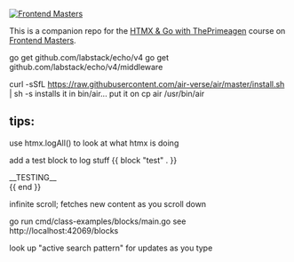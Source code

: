 [![Frontend Masters](https://static.frontendmasters.com/assets/brand/logos/full.png)](https://frontendmasters.com)

This is a companion repo for the [HTMX & Go with ThePrimeagen](https://frontendmasters.com/courses/htmx) course on [Frontend Masters](https://frontendmasters.com).



go get github.com/labstack/echo/v4
go get github.com/labstack/echo/v4/middleware


curl -sSfL https://raw.githubusercontent.com/air-verse/air/master/install.sh | sh -s
installs it in bin/air... put it on 
cp air /usr/bin/air

## tips:
use htmx.logAll() to look at what htmx is doing

add a test block to log stuff
{{ block "test" . }}
<div>
__TESTING__
</div>
{{ end }}


infinite scroll; fetches new content as you scroll down

go run cmd/class-examples/blocks/main.go
see http://localhost:42069/blocks


look up "active search pattern" for updates as you type